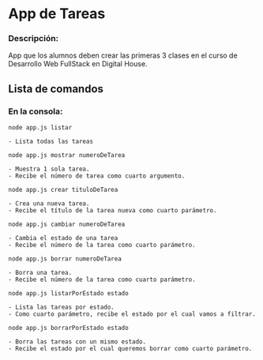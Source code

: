 # App de Tareas

### Descripción:

App que los alumnos deben crear las primeras 3 clases en el curso de Desarrollo Web FullStack en Digital House.

## Lista de comandos

### En la consola:

`node app.js listar`
~~~
- Lista todas las tareas
~~~

`node app.js mostrar numeroDeTarea`
~~~
- Muestra 1 sola tarea.
- Recibe el número de tarea como cuarto argumento.
~~~

`node app.js crear tituloDeTarea`
~~~
- Crea una nueva tarea.
- Recibe el título de la tarea nueva como cuarto parámetro.
~~~

`node app.js cambiar numeroDeTarea`
~~~
- Cambia el estado de una tarea
- Recibe el número de la tarea como cuarto parámetro.
~~~

`node app.js borrar numeroDeTarea`
~~~
- Borra una tarea.
- Recibe el número de la tarea como cuarto parámetro.
~~~

`node app.js listarPorEstado estado`
~~~
- Lista las tareas por estado.
- Como cuarto parámetro, recibe el estado por el cual vamos a filtrar.
~~~

`node app.js borrarPorEstado estado`
~~~
- Borra las tareas con un mismo estado.
- Recibe el estado por el cual queremos borrar como cuarto parámetro.
~~~